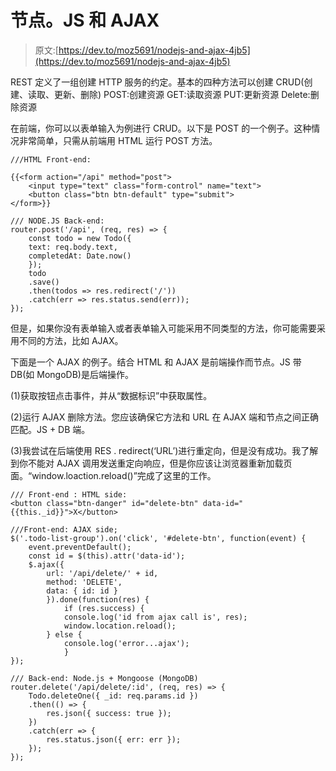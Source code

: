 # 节点。JS 和 AJAX

> 原文:[https://dev.to/moz5691/nodejs-and-ajax-4jb5](https://dev.to/moz5691/nodejs-and-ajax-4jb5)

REST 定义了一组创建 HTTP 服务的约定。基本的四种方法可以创建 CRUD(创建、读取、更新、删除)
POST:创建资源
GET:读取资源
PUT:更新资源
Delete:删除资源

在前端，你可以以表单输入为例进行 CRUD。以下是 POST 的一个例子。这种情况非常简单，只需从前端用 HTML 运行 POST 方法。

```
///HTML Front-end: 

{{<form action="/api" method="post">
    <input type="text" class="form-control" name="text">
    <button class="btn btn-default" type="submit">
</form>}} 
```

```
/// NODE.JS Back-end:
router.post('/api', (req, res) => {
    const todo = new Todo({
    text: req.body.text,
    completedAt: Date.now()
    });
    todo
    .save()
    .then(todos => res.redirect('/'))
    .catch(err => res.status.send(err));
}); 
```

但是，如果你没有表单输入或者表单输入可能采用不同类型的方法，你可能需要采用不同的方法，比如 AJAX。

下面是一个 AJAX 的例子。结合 HTML 和 AJAX 是前端操作而节点。JS 带 DB(如 MongoDB)是后端操作。

(1)获取按钮点击事件，并从“数据标识”中获取属性。

(2)运行 AJAX 删除方法。您应该确保它方法和 URL 在 AJAX 端和节点之间正确匹配。JS + DB 端。

(3)我尝试在后端使用 RES . redirect(‘URL’)进行重定向，但是没有成功。我了解到你不能对 AJAX 调用发送重定向响应，但是你应该让浏览器重新加载页面。“window.loaction.reload()”完成了这里的工作。

```
/// Front-end : HTML side: 
<button class="btn-danger" id="delete-btn" data-id="{{this._id}}">X</button> 
```

```
///Front-end: AJAX side; 
$('.todo-list-group').on('click', '#delete-btn', function(event) {
    event.preventDefault();
    const id = $(this).attr('data-id');
    $.ajax({
        url: '/api/delete/' + id,
        method: 'DELETE',
        data: { id: id }
        }).done(function(res) {
            if (res.success) {
            console.log('id from ajax call is', res);
            window.location.reload();
        } else {
            console.log('error...ajax');
            }
});

/// Back-end: Node.js + Mongoose (MongoDB)
router.delete('/api/delete/:id', (req, res) => {
    Todo.deleteOne({ _id: req.params.id })
    .then(() => {
        res.json({ success: true });
    })
    .catch(err => {
        res.status.json({ err: err });
    });
}); 
```